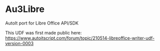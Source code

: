 # Au3Libre
AutoIt port for Libre Office API/SDK

This UDF was first made public here:
https://www.autoitscript.com/forum/topic/210514-libreoffice-writer-udf-version-0003

